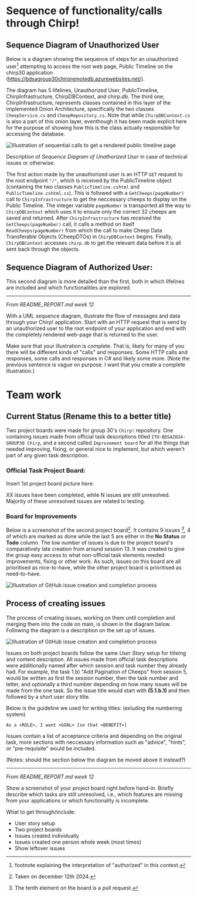 # Sequence of functionality/calls through Chirp!

## Sequence Diagram of Unauthorized User

Below is a diagram showing the sequence of steps for an unauthorized user[^user status] attempting to access the root web page, Public Timeline on the chirp30 application (https://bdsagroup30chirpremotedb.azurewebsites.net/). 

The diagram has 5 lifelines, Unauthorized User, PublicTimeline, ChirpInfrastructure, ChirpDBContext, and chirp.db. The third one, ChirpInfrastructure, represents classes contained in this layer of the implemented Onion Architecture, specifically the two classes `CheepService.cs` and `CheepRepository.cs`. Note that while `ChirpDBContext.cs` is also a part of this onion layer, eventhough it has been made explicit here for the purpose of showing how this is the class actually responsible for accessing the database.

![Illustration of sequential calls to get a rendered public timeline page](../docs/images/BDSA-sequence-diagramUnauthorized.png)

Description of *Sequence Diagram of Unathorized User* in case of technical issues or otherwise:

The first action made by the unauthorized user is an HTTP `GET` request to the root endpoint `"/"`, which is received by the PublicTimeline object (containing the two classes `PublicTimeline.cshtml` and `PublicTimeline.cshtml.cs`). This is followed with a `GetCheeps(pageNumber)` call to `ChirpInfrastructure` to get the neccessary cheeps to display on the Public Timeline. The integer variable `pageNumber` is transported all the way to `ChirpDBContext` which uses it to ensure only the correct 32 cheeps are saved and returned. After `ChirpInfrastructure` has received the `GetCheeps(pageNumber)` call, it calls a method on itself `ReadCheeps(pageNumber)` from which the call to make Cheep Data Transferable Objects (CheepDTOs) in `ChirpDBContext` begins. Finally, `ChirpDBContext` accesses `chirp.db` to get the relevant data before it is all sent back through the objects. 

[^user status]: footnote explaining the interpretation of "authorized" in this context.

## Sequence Diagram of Authorized User:
This second diagram is more detailed than the first, both in which lifelines are included and which functionalities are explored.


---
*From README_REPORT.md week 12*

With a UML sequence diagram, illustrate the flow of messages and data through your Chirp! application. Start with an HTTP request that is send by an unauthorized user to the root endpoint of your application and end with the completely rendered web-page that is returned to the user.

Make sure that your illustration is complete. That is, likely for many of you there will be different kinds of "calls" and responses. Some HTTP calls and responses, some calls and responses in C# and likely some more. (Note the previous sentence is vague on purpose. I want that you create a complete illustration.)

# Team work

## Current Status (Rename this to a better title)

Two project boards were made for group 30's `Chirp!` repository. One containing issues made from official task descriptions titled `ITU-BDSA2024-GROUP30 Chirp`, and a second called `Improvement board` for all the things that needed improving, fixing, or general nice to implement, but which weren't part of any given task description. 

### Official Task Project Board:

Insert 1st project board picture here: 

XX issues have been completed, while N issues are still unresolved. Majority of these unresolved issues are related to testing. 

### Board for Improvements

Below is a screenshot of the second project board[^improvementDate]. It contains 9 issues [^tenth ticket], 4 of which are marked as done while the last 5 are either in the **No Status** or **Todo** column. The low number of issues is due to the project board's comparatively late creation from around session 13. It was created to give the group easy access to what non-official task elements needed improvements, fixing or other work. As such, issues on this board are all prioritised as nice-to-have, while the other project board is prioritised as need-to-have.

![Illustration of GitHub issue creation and completion process](../docs/images/BDSA-improvementBoard.png)


[^improvementDate]: Taken on december 12th 2024.

[^tenth ticket]: The tenth element on the board is a pull request.

## Process of creating issues 

The process of creating issues, working on them until completion and merging them into the code on main, is shown in the diagram below. Following the diagram is a description on the set up of issues. 

![Illustration of GitHub issue creation and completion process](../docs/images/BDSA-TeamWork-diagram.png)


Issues on both project boards follow the same *User Story* setup for titleing and content description. All issues made from official task descriptions were additionally named after which session and task number they already had. For example, the task 1.b) "Add Pagination of Cheeps" from session 5, would be written as first the session number, then the task number and letter, and optionally a third number depending on how many issues will be made from the one task. So the issue title would start with **(5.1.b.1)** and then followed by a short user story title. 

Below is the guideline we used for writing titles: (exluding the numbering system) 

    As a <ROLE>, I want <GOAL> [so that <BENEFIT>]

Issues contain a list of acceptance criteria and depending on the original task, more sections with neccessary information such as "advice", "hints", or "pre-requisite" would be included.

(Notes: should the section below the diagram be moved above it instead?)

---

*From README_REPORT.md week 12*

Show a screenshot of your project board right before hand-in. Briefly describe which tasks are still unresolved, i.e., which features are missing from your applications or which functionality is incomplete.

What to get through/include:
- User story setup
- Two project boards
- Issues created individually 
- Issues created one person whole week (most times)
- Show leftover issues